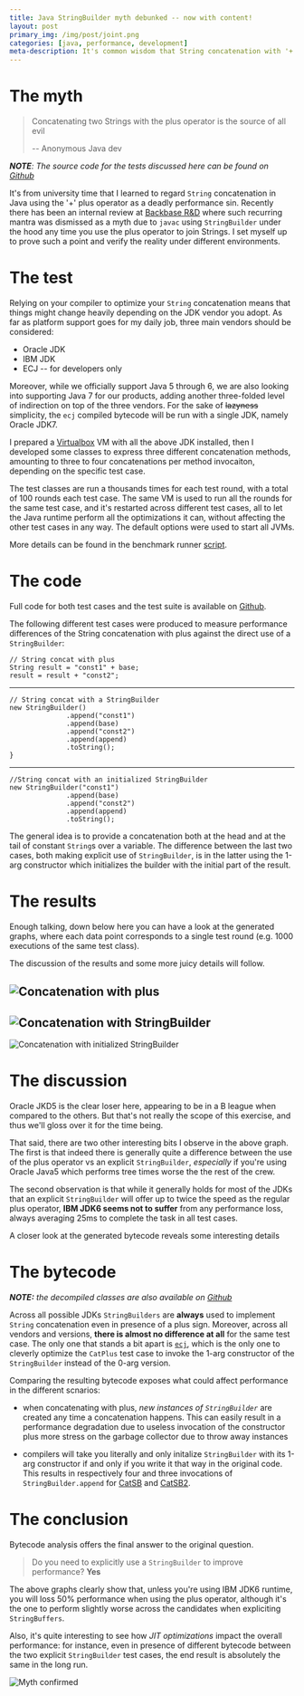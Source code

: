 ```yaml
---
title: Java StringBuilder myth debunked -- now with content!
layout: post
primary_img: /img/post/joint.png
categories: [java, performance, development]
meta-description: It's common wisdom that String concatenation with '+' is a poor performing bad practice, but is it really the case?
---
```


The myth
========

> Concatenating two Strings with the plus operator is the source of all evil
>
> -- Anonymous Java dev

***NOTE**: The source code for the tests discussed here can be found on [Github][github]*

It's from university time that I learned to regard `String` concatenation in Java
using the '+' plus operator as a deadly performance sin. Recently there has been
an internal review at [Backbase R&D](http://www.backbase.com) where such recurring
mantra was dismissed as a myth due to `javac` using `StringBuilder` under the hood
any time you use the plus operator to join Strings. I set myself up to prove
such a point and verify the reality under different environments.

The test
========

Relying on your compiler to optimize your `String` concatenation means that things
might change heavily depending on the JDK vendor you adopt. As far as platform
support goes for my daily job, three main vendors should be considered:

* Oracle JDK
* IBM JDK
* ECJ -- for developers only

Moreover, while we officially support Java 5 through 6, we are also looking into
supporting Java 7 for our products, adding another three-folded level of indirection on top of
the three vendors. For the sake of <del>lazyness</del> simplicity, the `ecj` compiled
bytecode will be run with a single JDK, namely Oracle JDK7.

I prepared a [Virtualbox](https://www.virtualbox.org/) VM with all the above JDK
installed, then I developed some classes to express three different concatenation
methods, amounting to three to four concatenations per method invocaiton,
depending on the specific test case.

The test classes are run a thousands times for each test round, with a total of
100 rounds each test case. The same VM is used to run all the rounds for the same
test case, and it's restarted across different test cases, all to let the Java
runtime perform all the optimizations it can, without affecting the other test
cases in any way. The default options were used to start all JVMs.

More details can be found in the benchmark runner [script](https://github.com/skuro/stringbuilder/blob/master/bench.sh).

The code
========

Full code for both test cases and the test suite is available on [Github][github].

The following different test cases were produced to measure performance
differences of the String concatenation with plus against the direct use of a
`StringBuilder`:

    // String concat with plus
    String result = "const1" + base;
    result = result + "const2";

----

    // String concat with a StringBuilder
    new StringBuilder()
                  .append("const1")
                  .append(base)
                  .append("const2")
                  .append(append)
                  .toString();
    }

----

    //String concat with an initialized StringBuilder
    new StringBuilder("const1")
                  .append(base)
                  .append("const2")
                  .append(append)
                  .toString();

The general idea is to provide a concatenation both at the head and at the tail
of constant `String`s over a variable. The difference between the last two cases,
both making explicit use of `StringBuilder`, is in the latter using the 1-arg
constructor which initializes the builder with the initial part of the result.

The results
===========

Enough talking, down below here you can have a look at the generated graphs, where
each data point corresponds to a single test round (e.g. 1000 executions of the same
test class).

The discussion of the results and some more juicy details will follow.

![Concatenation with plus][catplus]
----
![Concatenation with StringBuilder][catsb]
----
![Concatenation with initialized StringBuilder][catsb2]

The discussion
==============

Oracle JKD5 is the clear loser here, appearing to be in a B league when compared
to the others. But that's not really the scope of this exercise, and thus we'll
gloss over it for the time being.

That said, there are two other interesting bits I observe in the above graph. The first is that indeed
there is generally quite a difference between the use of the plus operator vs an explicit
`StringBuilder`, *especially* if you're using Oracle Java5 which performs tree
times worse the the rest of the crew.

The second observation is that while it generally holds for most of the JDKs that
an explicit `StringBuilder` will offer up to twice the speed as the regular plus
operator, **IBM JDK6 seems not to suffer** from any performance loss, always averaging
25ms to complete the task in all test cases.

A closer look at the generated bytecode reveals some interesting details

The bytecode
============

***NOTE:** the decompiled classes are also available on [Github][github]*

Across all possible JDKs `StringBuilders` are **always** used to implement `String`
concatenation even in presence of a plus sign.
Moreover, across all vendors and versions, **there is almost no difference at all**
for the same test case. The only one that stands a bit apart is [`ecj`][ecjplus],
which is the only one to cleverly optimize the `CatPlus` test case to invoke
the 1-arg constructor of the `StringBuilder` instead of the 0-arg version.

Comparing the resulting bytecode exposes what could affect performance in the
different scnarios:

* when concatenating with plus, *new instances of `StringBuilder`* are created
any time a concatenation happens. This can easily result in a performance
degradation due to useless invocation of the constructor plus more stress on
the garbage collector due to throw away instances

* compilers will take you literally and only initalize `StringBuilder` with its
1-arg constructor if and only if you write it that way in the original code. This
results in respectively four and three invocations of `StringBuilder.append` for
[CatSB][catsbp] and [CatSB2][catsb2p].

The conclusion
==============

Bytecode analysis offers the final answer to the original question.

> Do you need to explicitly use a `StringBuilder` to improve performance? **Yes**

The above graphs clearly show that, unless you're using IBM JDK6 runtime, you will
loss 50% performance when using the plus operator, although it's the one to perform
slightly worse across the candidates when expliciting `StringBuffers`.

Also, it's quite interesting to see how *JIT optimizations* impact the overall
performance: for instance, even in presence of different bytecode between the two
explicit `StringBuilder` test cases, the end result is absolutely the same in the
long run.

![Myth confirmed][myth]

[catplus]: img/post/catplus.png "Concatenation with plus"
[catsb]: img/post/catsb.png "Concatenation with StringBuilder"
[catsb2]: img/post/catsb2.png "Concatenation with initalized StringBuilder"
[github]: https://github.com/skuro/stringbuilder
[ecjplus]: https://github.com/skuro/stringbuilder/blob/master/ecj/CatPlus.class.txt
[catsbp]: https://github.com/skuro/stringbuilder/blob/master/ecj/CatSB.class.txt
[catsb2p]: https://github.com/skuro/stringbuilder/blob/master/ecj/CatSB2.class.txt
[myth]: img/post/myth-confirmed.jpg
